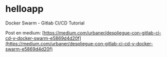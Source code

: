 # helloapp
Docker Swarm - Gitlab CI/CD Tutorial

Post en medium: 
[https://medium.com/urbaner/despliegue-con-gitlab-ci-cd-y-docker-swarm-e5869d4d20f](https://medium.com/urbaner/despliegue-con-gitlab-ci-cd-y-docker-swarm-e5869d4d20f)
